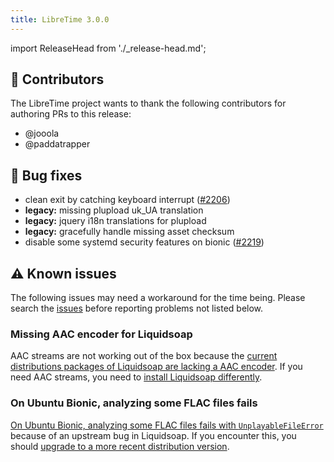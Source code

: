 ```yaml
---
title: LibreTime 3.0.0
---
```


import ReleaseHead from './\_release-head.md';

<ReleaseHead date='2022-10-10' version='3.0.0'/>

## :sparkling_heart: Contributors

The LibreTime project wants to thank the following contributors for authoring PRs to this release:

- @jooola
- @paddatrapper

## :bug: Bug fixes

- clean exit by catching keyboard interrupt ([#2206](https://github.com/libretime/libretime/issues/2206))
- **legacy:** missing plupload uk_UA translation
- **legacy:** jquery i18n translations for plupload
- **legacy:** gracefully handle missing asset checksum
- disable some systemd security features on bionic ([#2219](https://github.com/libretime/libretime/issues/2219))

## :warning: Known issues

The following issues may need a workaround for the time being. Please search the [issues](https://github.com/libretime/libretime/issues) before reporting problems not listed below.

### Missing AAC encoder for Liquidsoap

AAC streams are not working out of the box because the [current distributions packages of Liquidsoap are lacking a AAC encoder](https://github.com/libretime/libretime/issues/2184). If you need AAC streams, you need to [install Liquidsoap differently](https://www.liquidsoap.info/doc-1.4.4/install.html).

### On Ubuntu Bionic, analyzing some FLAC files fails

[On Ubuntu Bionic, analyzing some FLAC files fails with `UnplayableFileError`](https://github.com/libretime/libretime/issues/2218) because of an upstream bug in Liquidsoap. If you encounter this, you should [upgrade to a more recent distribution version](../developer-manual/development/releases.md#distributions-releases-support).
